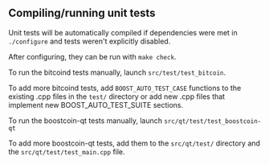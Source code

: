 Compiling/running unit tests
------------------------------------

Unit tests will be automatically compiled if dependencies were met in `./configure`
and tests weren't explicitly disabled.

After configuring, they can be run with `make check`.

To run the bitcoind tests manually, launch `src/test/test_bitcoin`.

To add more bitcoind tests, add `BOOST_AUTO_TEST_CASE` functions to the existing
.cpp files in the `test/` directory or add new .cpp files that
implement new BOOST_AUTO_TEST_SUITE sections.

To run the boostcoin-qt tests manually, launch `src/qt/test/test_boostcoin-qt`

To add more boostcoin-qt tests, add them to the `src/qt/test/` directory and
the `src/qt/test/test_main.cpp` file.

